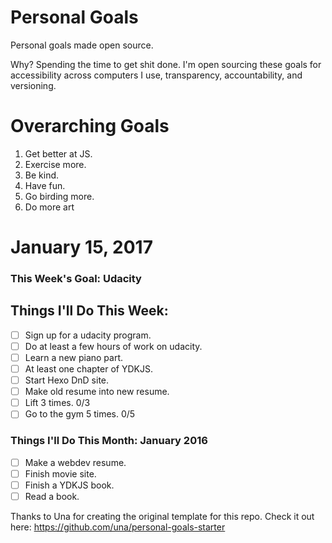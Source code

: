 Personal Goals
==============

Personal goals made open source.

Why? Spending the time to get shit done. I'm open sourcing these goals for accessibility across computers I use, transparency, accountability, and versioning.

# Overarching Goals

1. Get better at JS.
2. Exercise more.
3. Be kind.
4. Have fun.
5. Go birding more.
6. Do more art

# January 15, 2017

### This Week's Goal: Udacity

## Things I'll Do This Week:

- [ ] Sign up for a udacity program.
- [ ] Do at least a few hours of work on udacity.
- [ ] Learn a new piano part.
- [ ] At least one chapter of YDKJS.
- [ ] Start Hexo DnD site.
- [ ] Make old resume into new resume.
- [ ] Lift 3 times.  0/3
- [ ] Go to the gym 5 times. 0/5

### Things I'll Do This Month: January 2016

- [ ] Make a webdev resume.
- [ ] Finish movie site.
- [ ] Finish a YDKJS book.
- [ ] Read a book.

Thanks to Una for creating the original template for this repo. Check it out here: https://github.com/una/personal-goals-starter